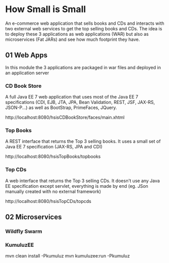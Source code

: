 # How Small is Small

An e-commerce web application that sells books and CDs and interacts with two external web services to get the top selling books and CDs. The idea is to deploy these 3 applications as web applications (WAR) but also as microservices (Fat JARs) and see how much footprint they have. 

## 01 Web Apps

In this module the 3 applications are packaged in war files and deployed in an application server

### CD Book Store

A full Java EE 7 web application that uses most of the Java EE 7 specifications (CDI, EJB, JTA, JPA, Bean Validation, REST, JSF, JAX-RS, JSON-P...) as well as BootStrap, PrimeFaces, JQuery. 

http://localhost:8080/hsisCDBookStore/faces/main.xhtml

### Top Books

A REST interface that returns the Top 3 selling books. It uses a small set of Java EE 7 specification (JAX-RS, JPA and CDI)

http://localhost:8080/hsisTopBooks/topbooks

### Top CDs

A web interface that returns the Top 3 selling CDs. It doesn't use any Java EE specification except servlet, everything is made by end (eg. JSon manually created with no external framework)

http://localhost:8080/hsisTopCDs/topcds

## 02 Microservices

### Wildfly Swarm 

### KumuluzEE

mvn clean install -Pkumuluz
mvn kumuluzee:run -Pkumuluz